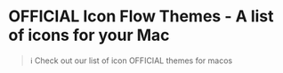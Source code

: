 # OFFICIAL Icon Flow Themes - A list of icons for your Mac

> ℹ️ Check out our list of icon OFFICIAL themes for macos
